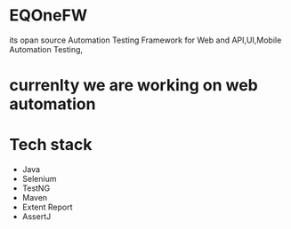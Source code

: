 # EQOneFW
its opan source Automation Testing Framework for Web and API,UI,Mobile Automation Testing,

# currenlty we are working on  web automation 

# Tech stack
- Java
- Selenium
- TestNG
- Maven
- Extent Report
- AssertJ
